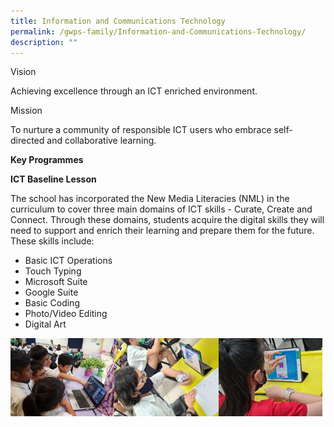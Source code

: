 ```yaml
---
title: Information and Communications Technology
permalink: /gwps-family/Information-and-Communications-Technology/
description: ""
---
```

Vision  

Achieving excellence through an ICT enriched environment.  

  

Mission 

To nurture a community of responsible ICT users who embrace self-directed and collaborative learning.  

  

**Key Programmes**  

**ICT Baseline Lesson**  

The school has incorporated the New Media Literacies (NML) in the curriculum to cover three main domains of ICT skills - Curate, Create and Connect. Through these domains, students acquire the digital skills they will need to support and enrich their learning and prepare them for the future. These skills include:

*   Basic ICT Operations
*   Touch Typing 
*   Microsoft Suite
*   Google Suite
*   Basic Coding
*   Photo/Video Editing
*   Digital Art

<img src="/images/image002.jpeg" 
     style="width:33%;float:left"><img src="/images/image003.jpeg" 
     style="width:33%;float:left"><img src="/images/image05.jpeg" 
     style="width:33%">